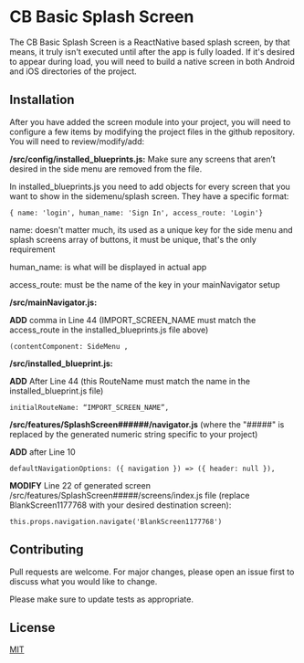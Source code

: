 # CB Basic Splash Screen

The CB Basic Splash Screen is a ReactNative based splash screen, by that means, it truly isn't executed until after the app 
is fully loaded. If it's desired to appear during load, you will need to build a native screen in both Android and iOS 
directories of the project.
  
## Installation

After you have added the screen module into your project, you will need to configure a few items by modifying the project 
files in the github repository. You will need to review/modify/add:

  **/src/config/installed_blueprints.js:**
    Make sure any screens that aren’t desired in the side menu are removed from the file.

   In installed_blueprints.js you need to add objects for every screen that you want to show in the sidemenu/splash screen.
   They have a specific format:
    
   ``` { name: 'login', human_name: 'Sign In', access_route: 'Login'} ```
            
   name:  doesn't matter much, its used as a unique key for the side menu and splash screens array of 
   buttons, it must be unique, that's the only requirement
   
   human_name:  is what will be displayed in actual app
   
   access_route:  must be the name of the key in your mainNavigator setup  
  
  **/src/mainNavigator.js:**
   
   **ADD** comma in Line 44 (IMPORT_SCREEN_NAME must match the access_route in the installed_blueprints.js file above)
    
   ``` (contentComponent: SideMenu , ```

   **/src/installed_blueprint.js:**
   
   **ADD** After Line 44 (this RouteName must match the name in the installed_blueprint.js file)
    
   ``` initialRouteName: “IMPORT_SCREEN_NAME”, ```
  
  **/src/features/SplashScreen######/navigator.js** (where the "#####" is replaced by the generated numeric string specific to your 
  project)
  
  **ADD** after Line 10
     
  ``` defaultNavigationOptions: ({ navigation }) => ({ header: null }), ```
  
 **MODIFY** Line 22 of generated screen /src/features/SplashScreen#####/screens/index.js file (replace BlankScreen1177768 with your desired destination screen):
    
  ``` this.props.navigation.navigate('BlankScreen1177768') ```

## Contributing
Pull requests are welcome. For major changes, please open an issue first to discuss what you would like to change.

Please make sure to update tests as appropriate.

## License
[MIT](https://choosealicense.com/licenses/mit/)
